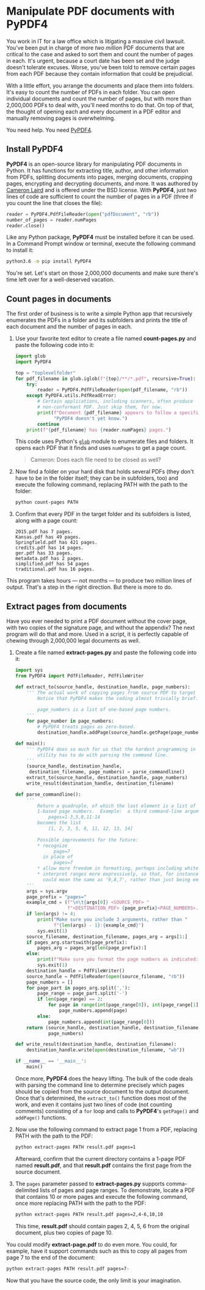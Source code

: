 # Manipulate PDF documents with PyPDF4

You work in IT for a law office which is litigating a massive civil lawsuit. You've been put in charge of more _two million_ PDF documents that are critical to the case and asked to sort them and count the number of pages in each. It's urgent, because a court date has been set and the judge doesn't tolerate excuses. Worse, you've been told to remove certain pages from each PDF because they contain information that could be prejudicial.

With a little effort, you arrange the documents and place them into folders. It's easy to count the number of PDFs in each folder. You can open individual documents and count the number of pages, but with more than 2,000,000 PDFs to deal with, you'll need months to do that. On top of that, the thought of opening each and every document in a PDF editor and manually removing pages is overwhelming.

You need help. You need [PyPDF4](https://pypi.org/project/PyPDF4/).

## Install PyPDF4

**PyPDF4** is an open-source library for manipulating PDF documents in Python. It has functions for extracting title, author, and other information from PDFs, splitting documents into pages, merging documents, cropping pages, encrypting and decrypting documents, and more. It was authored by [Cameron Laird](https://pypi.org/user/claird/) and is offered under the BSD license. With **PyPDF4**, just two lines of code are sufficient to count the number of pages in a PDF (three if you count the line that closes the file):

```python
reader = PyPDF4.PdfFileReader(open("pdfDocument", "rb"))
number_of_pages = reader.numPages
reader.close()
```


Like any Python package, **PyPDF4** must be installed before it can be used. In a Command Prompt window or terminal, execute the following command to install it:

```bash
python3.6 -m pip install PyPDF4
```

You're set. Let's start on those 2,000,000 documents and make sure there's time left over for a well-deserved vacation.

## Count pages in documents

The first order of business is to write a simple Python app that recursively enumerates the PDFs in a folder and its subfolders and prints the title of each document and the number of pages in each.

1. Use your favorite text editor to create a file named **count-pages.py** and paste the following code into it:

	```python
	import glob
	import PyPDF4
	
	top = "toplevelfolder"
	for pdf_filename in glob.iglob(f"{top}/**/*.pdf", recursive=True):
	    try:
	        reader = PyPDF4.PdfFileReader(open(pdf_filename, "rb"))
	    except PyPDF4.utils.PdfReadError:
	        # Certain applications, including scanners, often produce
	        # non-conformant PDF. Just skip them, for now.
	        print(f"Document {pdf_filename} appears to follow a specification "
	              "PyPDF4 doesn't yet know.")
	        continue
	    print(f"{pdf_filename} has {reader.numPages} pages.")
	```

	This code uses Python's [`glob`](https://docs.python.org/3/library/glob.html) module to enumerate files and folders. It opens each PDF that it finds and uses `numPages` to get a page count.

	> Cameron: Does each file need to be closed as well?

1. Now find a folder on your hard disk that holds several PDFs (they don't have to be in the folder itself; they can be in subfolders, too) and execute the following command, replacing PATH with the path to the folder:

	```bash
	python count-pages PATH
	```

1. Confirm that every PDF in the target folder and its subfolders is listed, along with a page count:

	```
    2015.pdf has 7 pages.
    Kansas.pdf has 49 pages.
    Springfield.pdf has 421 pages.
    credits.pdf has 14 pages.
    ger.pdf has 33 pages.
    metadata.pdf has 2 pages.
    simplified.pdf has 54 pages
    traditional.pdf has 16 pages.
    ```

This program takes hours — not months — to produce two million lines of output. That's a step in the right direction. But there is more to do.

## Extract pages from documents

Have you ever needed to print a PDF document without the cover page, with two copies of the signature page, and without the appendix? The next program will do that and more. Used in a script, it is perfectly capable of chewing through 2,000,000 legal documents as well.

1. Create a file named **extract-pages.py** and paste the following code into it:

	```python
	import sys
	from PyPDF4 import PdfFileReader, PdfFileWriter
	
	def extract_to(source_handle, destination_handle, page_numbers):
	    ''' The actual work of copying pages from source PDF to target PDF happens here.
	        Notice that PyPDF4 makes the coding almost trivially brief.
	        
	        page_numbers is a list of one-based page numbers.
	    '''
	    for page_number in page_numbers:
	        # PyPDF4 treats pages as zero-based.
	        destination_handle.addPage(source_handle.getPage(page_number - 1))
	
	def main():
	    ''' PyPDF4 does so much for us that the hardest programming in this little
	        utility has to do with parsing the command line.
	    '''
	    (source_handle, destination_handle,
	     destination_filename, page_numbers) = parse_commandline()
	    extract_to(source_handle, destination_handle, page_numbers)
	    write_result(destination_handle, destination_filename)
	
	def parse_commandline():
	    '''
	        Return a quadruple, of which the last element is a list of integer
	        1-based page numbers.  Example:  a third command-line argument of
	            pages=1-3,5,8,11-14
	        becomes the list
	            [1, 2, 3, 5, 8, 11, 12, 13, 14]
	        
	        Possible improvements for the future:
	        * recognize
	              page=7
	          in place of
	              pages=7
	        * allow more freedom in formatting, perhaps including whitespace
	        * interpret ranges more expressively, so that, for instance, '9-7'
	          could mean the same as '9,8,7', rather than just being empty.
	    '''
	    args = sys.argv
	    page_prefix = "pages="
	    example_cmd = (f"\n\t{args[0]} <SOURCE_PDF> "
	                   f"<DESTINATION_PDF> {page_prefix}<PAGE_NUMBERS>.")
	    if len(args) != 4:
	        print("Make sure you include 3 arguments, rather than "
	              f"{len(args) - 1}:{example_cmd}")
	        sys.exit(1)
	    source_filename, destination_filename, pages_arg = args[1:]
	    if pages_arg.startswith(page_prefix):
	        pages_arg = pages_arg[len(page_prefix):]
	    else:
	        print(f"Make sure you format the page numbers as indicated:{example_cmd}")
	        sys.exit(1)
	    destination_handle = PdfFileWriter()
	    source_handle = PdfFileReader(open(source_filename, "rb"))
	    page_numbers = []
	    for page_part in pages_arg.split(','):
	        page_range = page_part.split('-')
	        if len(page_range) == 2:
	            for page in range(int(page_range[0]), int(page_range[1]) + 1):
	                page_numbers.append(page)
	        else:
	            page_numbers.append(int(page_range[0]))
	    return (source_handle, destination_handle, destination_filename,
	            page_numbers)
	
	def write_result(destination_handle, destination_filename):
	    destination_handle.write(open(destination_filename, "wb"))
	
	if __name__ == '__main__':
	    main()
	```

	Once more, **PyPDF4** does the heavy lifting. The bulk of the code deals with parsing the command line to determine precisely which pages should be copied from the source document to the output document. Once that's determined, the `extract_to()` function does most of the work, and even it contains just two lines of code (not counting comments) consisting of a `for` loop and calls to **PyPDF4**'s `getPage()` and `addPage()` functions. 

1. Now use the following command to extract page 1 from a PDF, replacing PATH with the path to the PDF:

	```bash
	python extract-pages PATH result.pdf pages=1
	```

	Afterward, confirm that the current directory contains a 1-page PDF named **result.pdf**, and that **result.pdf** contains the first page from the source document.

1. The `pages` parameter passed to **extract-pages.py** supports comma-delimited lists of pages and page ranges. To demonstrate, locate a PDF that contains 10 or more pages and execute the following command, once more replacing PATH with the path to the PDF:

	```bash
	python extract-pages PATH result.pdf pages=2,4-6,10,10
	```

	This time, **result.pdf** should contain pages 2, 4, 5, 6 from the original document, plus two copies of page 10.

You could modify **extract-page.pdf** to do even more. You could, for example, have it support commands such as this to copy all pages from page 7 to the end of the document:

```bash
python extract-pages PATH result.pdf pages=7-
```

Now that you have the source code, the only limit is your imagination.